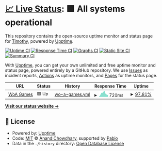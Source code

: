 # [📈 Live Status](https://Timothy156.github.io/check): <!--live status--> **🟩 All systems operational**

This repository contains the open-source uptime monitor and status page for [Timothy](https://Timothy156.github.io/check), powered by [Upptime](https://github.com/upptime/upptime).

[![Uptime CI](https://github.com/Timothy156/check/workflows/Uptime%20CI/badge.svg)](https://github.com/Timothy156/check/actions?query=workflow%3A%22Uptime+CI%22)
[![Response Time CI](https://github.com/Timothy156/check/workflows/Response%20Time%20CI/badge.svg)](https://github.com/Timothy156/check/actions?query=workflow%3A%22Response+Time+CI%22)
[![Graphs CI](https://github.com/Timothy156/check/workflows/Graphs%20CI/badge.svg)](https://github.com/Timothy156/check/actions?query=workflow%3A%22Graphs+CI%22)
[![Static Site CI](https://github.com/Timothy156/check/workflows/Static%20Site%20CI/badge.svg)](https://github.com/Timothy156/check/actions?query=workflow%3A%22Static+Site+CI%22)
[![Summary CI](https://github.com/Timothy156/check/workflows/Summary%20CI/badge.svg)](https://github.com/Timothy156/check/actions?query=workflow%3A%22Summary+CI%22)

With [Upptime](https://upptime.js.org), you can get your own unlimited and free uptime monitor and status page, powered entirely by a GitHub repository. We use [Issues](https://github.com/Timothy156/check/issues) as incident reports, [Actions](https://github.com/Timothy156/check/actions) as uptime monitors, and [Pages](https://Timothy156.github.io/check) for the status page.

<!--start: status pages-->
<!-- This summary is generated by Upptime (https://github.com/upptime/upptime) -->
<!-- Do not edit this manually, your changes will be overwritten -->
<!-- prettier-ignore -->
| URL | Status | History | Response Time | Uptime |
| --- | ------ | ------- | ------------- | ------ |
| <img alt="" src="https://icons.duckduckgo.com/ip3/woagames.onrender.com.ico" height="13"> [WoA Games](https://woagames.onrender.com) | 🟩 Up | [wo-a-games.yml](https://github.com/Timothy156/check/commits/HEAD/history/wo-a-games.yml) | <details><summary><img alt="Response time graph" src="./graphs/wo-a-games/response-time-week.png" height="20"> 720ms</summary><br><a href="https://Timothy156.github.io/check/history/wo-a-games"><img alt="Response time 720" src="https://img.shields.io/endpoint?url=https%3A%2F%2Fraw.githubusercontent.com%2FTimothy156%2Fcheck%2FHEAD%2Fapi%2Fwo-a-games%2Fresponse-time.json"></a><br><a href="https://Timothy156.github.io/check/history/wo-a-games"><img alt="24-hour response time 1140" src="https://img.shields.io/endpoint?url=https%3A%2F%2Fraw.githubusercontent.com%2FTimothy156%2Fcheck%2FHEAD%2Fapi%2Fwo-a-games%2Fresponse-time-day.json"></a><br><a href="https://Timothy156.github.io/check/history/wo-a-games"><img alt="7-day response time 720" src="https://img.shields.io/endpoint?url=https%3A%2F%2Fraw.githubusercontent.com%2FTimothy156%2Fcheck%2FHEAD%2Fapi%2Fwo-a-games%2Fresponse-time-week.json"></a><br><a href="https://Timothy156.github.io/check/history/wo-a-games"><img alt="30-day response time 720" src="https://img.shields.io/endpoint?url=https%3A%2F%2Fraw.githubusercontent.com%2FTimothy156%2Fcheck%2FHEAD%2Fapi%2Fwo-a-games%2Fresponse-time-month.json"></a><br><a href="https://Timothy156.github.io/check/history/wo-a-games"><img alt="1-year response time 720" src="https://img.shields.io/endpoint?url=https%3A%2F%2Fraw.githubusercontent.com%2FTimothy156%2Fcheck%2FHEAD%2Fapi%2Fwo-a-games%2Fresponse-time-year.json"></a></details> | <details><summary><a href="https://Timothy156.github.io/check/history/wo-a-games">97.81%</a></summary><a href="https://Timothy156.github.io/check/history/wo-a-games"><img alt="All-time uptime 97.81%" src="https://img.shields.io/endpoint?url=https%3A%2F%2Fraw.githubusercontent.com%2FTimothy156%2Fcheck%2FHEAD%2Fapi%2Fwo-a-games%2Fuptime.json"></a><br><a href="https://Timothy156.github.io/check/history/wo-a-games"><img alt="24-hour uptime 86.88%" src="https://img.shields.io/endpoint?url=https%3A%2F%2Fraw.githubusercontent.com%2FTimothy156%2Fcheck%2FHEAD%2Fapi%2Fwo-a-games%2Fuptime-day.json"></a><br><a href="https://Timothy156.github.io/check/history/wo-a-games"><img alt="7-day uptime 97.81%" src="https://img.shields.io/endpoint?url=https%3A%2F%2Fraw.githubusercontent.com%2FTimothy156%2Fcheck%2FHEAD%2Fapi%2Fwo-a-games%2Fuptime-week.json"></a><br><a href="https://Timothy156.github.io/check/history/wo-a-games"><img alt="30-day uptime 97.81%" src="https://img.shields.io/endpoint?url=https%3A%2F%2Fraw.githubusercontent.com%2FTimothy156%2Fcheck%2FHEAD%2Fapi%2Fwo-a-games%2Fuptime-month.json"></a><br><a href="https://Timothy156.github.io/check/history/wo-a-games"><img alt="1-year uptime 97.81%" src="https://img.shields.io/endpoint?url=https%3A%2F%2Fraw.githubusercontent.com%2FTimothy156%2Fcheck%2FHEAD%2Fapi%2Fwo-a-games%2Fuptime-year.json"></a></details>

<!--end: status pages-->

[**Visit our status website →**](https://Timothy156.github.io/check)

## 📄 License

- Powered by: [Upptime](https://github.com/upptime/upptime)
- Code: [MIT](./LICENSE) © [Anand Chowdhary](https://anandchowdhary.com), supported by [Pabio](https://pabio.com)
- Data in the `./history` directory: [Open Database License](https://opendatacommons.org/licenses/odbl/1-0/)
